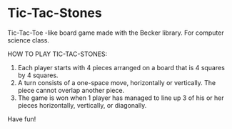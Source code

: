 # Tic-Tac-Stones
Tic-Tac-Toe -like board game made with the Becker library. For computer science class.

HOW TO PLAY TIC-TAC-STONES:

1. Each player starts with 4 pieces arranged on a board that is 4 squares by 4 squares.
2. A turn consists of a one-space move, horizontally or vertically. The piece cannot overlap another piece.
3. The game is won when 1 player has managed to line up 3 of his or her pieces horizontally, vertically, or diagonally.

Have fun!
